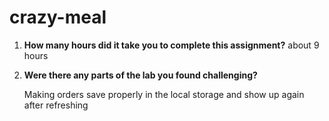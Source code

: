 # crazy-meal

1. **How many hours did it take you to complete this assignment?** 
   about 9 hours

2. **Were there any parts of the lab you found challenging?** 

   Making orders save properly in the local storage and show up again after refreshing

   
